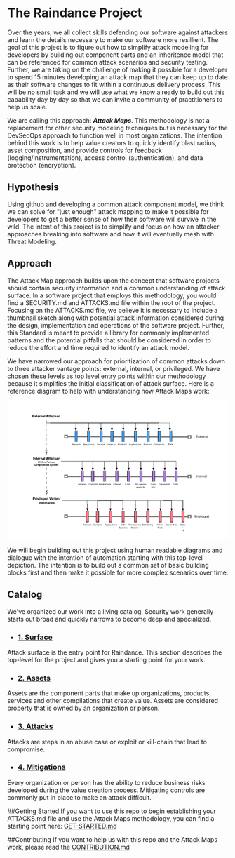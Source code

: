 # The Raindance Project

Over the years, we all collect skills defending our software against attackers and learn the details necessary to make our software more resillient.  The goal of this project is to figure out how to simplify attack modeling for developers by building out component parts and an inheritence model that can be referenced for common attack scenarios and security testing.  Further, we are taking on the challenge of making it possible for a developer to spend 15 minutes developing an attack map that they can keep up to date as their software changes to fit within a continuous delivery process. This will be no small task and we will use what we know already to build out this capability day by day so that we can invite a community of practitioners to help us scale.  

We are calling this approach: ***Attack Maps***.  This methodology is not a replacement for other security modeling techniques but is necessary for the DevSecOps approach to function well in most organizations.  The intention behind this work is to help value creators to quickly identify blast radius, asset composition, and provide controls for feedback (logging/instrumentation), access control (authentication), and data protection (encryption).

## Hypothesis

Using github and developing a common attack component model, we think we can solve for "just enough" attack mapping to make it possible for developers to get a better sense of how their software will survive in the wild.  The intent of this project is to simplify and focus on how an attacker approaches breaking into software and how it will eventually mesh with Threat Modeling.  

## Approach

The Attack Map approach builds upon the concept that software projects should contain security information and a common understanding of attack surface.  In a software project that employs this methodology, you would find a SECURITY.md and ATTACKS.md file within the root of the project.  Focusing on the ATTACKS.md file, we believe it is necessary to include a thumbnail sketch along with potential attack information considered during the design, implementation and operations of the software project.  Further, this Standard is meant to provide a library for commonly implemented patterns and the potential pitfalls that should be considered in order to reduce the effort and time required to identify an attack model.

We have narrowed our approach for prioritization of common attacks down to three attacker vantage points: external, internal, or privileged.  We have chosen these levels as top level entry points within our methodology because it simplifies the initial classification of attack surface.  Here is a reference diagram to help with understanding how Attack Maps work:

![Top-Level Attack Map](_images/attack-maps-1.png)

We will begin building out this project using human readable diagrams and dialogue with the intention of automation starting with this top-level depiction.  The intention is to build out a common set of basic building blocks first and then make it possible for more complex scenarios over time.

## Catalog
We've organized our work into a living catalog.  Security work generally starts out broad and quickly narrows to become deep and specialized.

* ### [1. Surface](patterns/surface/README.md)
Attack surface is the entry point for Raindance.  This section describes the top-level for the project and gives you a starting point for your work.   
	
* ### [2. Assets](patterns/asset/README.md)
Assets are the component parts that make up organizations, products, services and other compilations that create value.  Assets are considered property that is owned by an organization or person.

* ### [3. Attacks](patterns/attack/README.md)
Attacks are steps in an abuse case or exploit or kill-chain that lead to compromise.

* ### [4. Mitigations](patterns/mitigation/README.md)
Every organization or person has the ability to reduce business risks developed during the value creation process.  Mitigating controls are commonly put in place to make an attack difficult.

##Getting Started
If you want to use this repo to begin establishing your ATTACKS.md file and use the Attack Maps methodology, you can find a starting point here: [GET-STARTED.md](GET-STARTED.md)

##Contributing
If you want to help us with this repo and the Attack Maps work, please read the [CONTRIBUTION.md](CONTRIBUTION.md)


























